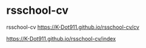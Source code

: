 # rsschool-cv
rsschool-cv
https://K-Dot911.github.io/rsschool-cv/cv


https://K-Dot911.github.io/rsschool-cv/index
